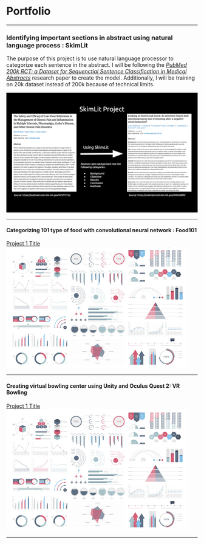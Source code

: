 # Portfolio

---

### Identifying important sections in abstract using natural language process : SkimLit 

The purpose of this project is to use natural language processor to categorize each sentence in the abstract. I will be following the [*PubMed 200k RCT: a Dataset for Sequenctial Sentence Classification in Medical Abstracts*](https://arxiv.org/abs/1710.06071) research paper to create the model. Additionally, I will be training on 20k dataset instead of 200k because of technical limits.

<img src="images/SkimLit_photo.png?raw=true"/>

---

#### Categorizing 101 type of food with convolutional neural network : Food101

[Project 1 Title](/sample_page)
<img src="images/dummy_thumbnail.jpg?raw=true"/>

---

#### Creating virtual bowling center using Unity and Oculus Quest 2: VR Bowling

[Project 1 Title](/sample_page)
<img src="images/dummy_thumbnail.jpg?raw=true"/>

---
